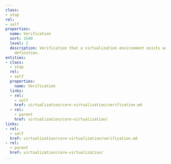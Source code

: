 ```yaml
---
class:
- stop
rel:
- self
properties:
  name: Verification
  sort: 1549
  level: 2
  description: Verification that a virtualization environment exists and matches existing
    definition.
entities:
- class:
  - stop
  rel:
  - self
  properties:
    name: Verification
  links:
  - rel:
    - self
    href: virtualization/core-virtualization/verification.md
  - rel:
    - parent
    href: virtualization/core-virtualization/
links:
- rel:
  - self
  href: virtualization/core-virtualization/verification.md
- rel:
  - parent
  href: virtualization/core-virtualization/
...
```

